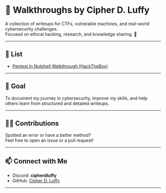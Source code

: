 # 📝 Walkthroughs by Cipher D. Luffy

A collection of writeups for CTFs, vulnerable machines, and real-world cybersecurity challenges.  
Focused on ethical hacking, research, and knowledge sharing. 🔐

---

## 🧠 List

- [Pentest In Nutshell Walkthrough (HackTheBox)](https://github.com/cipherdluffy/Write-ups/blob/HackTheBox/Pentest%20In%20Nutshell%20HackTheBox.md)  
  

---

## 📌 Goal

To document my journey in cybersecurity, improve my skills, and help others learn from structured and detailed writeups.

---

## 🤝🏻 Contributions

Spotted an error or have a better method?  
Feel free to open an issue or a pull request!

---

## 📫 Connect with Me

- Discord: **cipherdluffy**
- GitHub: [Cipher D. Luffy](https://github.com/cipherdluffy)

---
